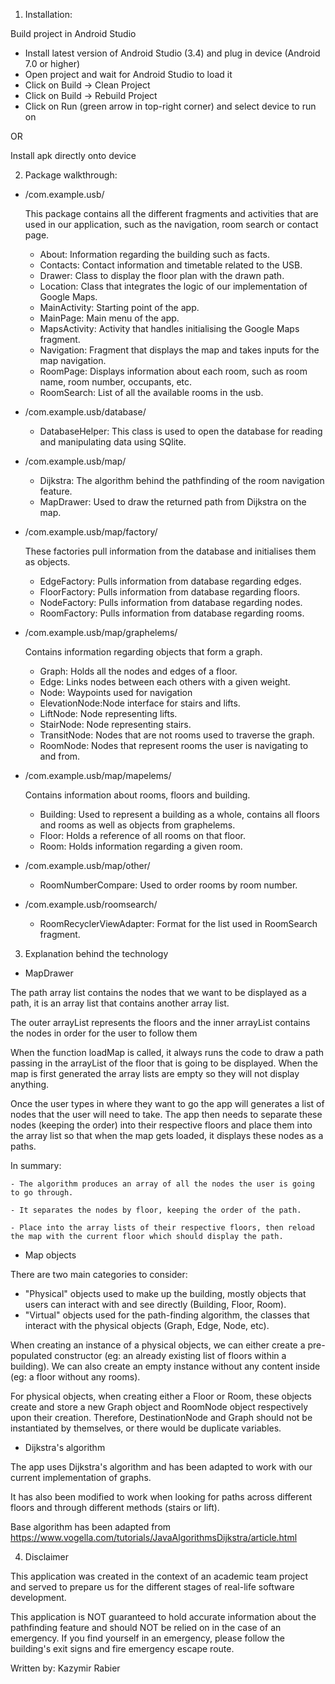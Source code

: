 1. 	Installation:

Build project in Android Studio
-   Install latest version of Android Studio (3.4) and plug in device (Android 7.0 or higher)
-   Open project and wait for Android Studio to load it
-   Click on Build -> Clean Project
-   Click on Build -> Rebuild Project
-   Click on Run (green arrow in top-right corner) and select device to run on

OR

Install apk directly onto device

2. 	Package walkthrough:

*   /com.example.usb/

	This package contains all the different fragments and activities that are used in our application, such as the navigation, room search or contact page.

	- About:	Information regarding the building such as facts.
	- Contacts:	Contact information and timetable related to the USB.
	- Drawer:	Class to display the floor plan with the drawn path.
	- Location:	Class that integrates the logic of our implementation of Google Maps.
	- MainActivity:	Starting point of the app.
	- MainPage:	Main menu of the app.
	- MapsActivity: Activity that handles initialising the Google Maps fragment.
	- Navigation:	Fragment that displays the map and takes inputs for the map navigation.
	- RoomPage:	Displays information about each room, such as room name, room number, occupants, etc.
	- RoomSearch:	List of all the available rooms in the usb.

*   /com.example.usb/database/

	- DatabaseHelper: This class is used to open the database for reading and manipulating data using SQlite.

*   /com.example.usb/map/

	- Dijkstra:	The algorithm behind the pathfinding of the room navigation feature.
	- MapDrawer:	Used to draw the returned path from Dijkstra on the map.

*   /com.example.usb/map/factory/

	These factories pull information from the database and initialises them as objects.

	- EdgeFactory:	Pulls information from database regarding edges.
	- FloorFactory:	Pulls information from database regarding floors.
	- NodeFactory:	Pulls information from database regarding nodes.
	- RoomFactory:	Pulls information from database regarding rooms.

*   /com.example.usb/map/graphelems/

	Contains information regarding objects that form a graph.

	- Graph:	Holds all the nodes and edges of a floor.
	- Edge:		Links nodes between each others with a given weight.
	- Node:		Waypoints used for navigation
	- ElevationNode:Node interface for stairs and lifts.
	- LiftNode:	Node representing lifts.
	- StairNode:	Node representing stairs.
	- TransitNode:	Nodes that are not rooms used to traverse the graph.
	- RoomNode:	Nodes that represent rooms the user is navigating to and from.
	
*   /com.example.usb/map/mapelems/

	Contains information about rooms, floors and building.

	- Building:	Used to represent a building as a whole, contains all floors and rooms as well as objects from graphelems.
	- Floor:	Holds a reference of all rooms on that floor.
	- Room:		Holds information regarding a given room.

*   /com.example.usb/map/other/

	- RoomNumberCompare: Used to order rooms by room number.

*   /com.example.usb/roomsearch/

	- RoomRecyclerViewAdapter: Format for the list used in RoomSearch fragment.

3.	Explanation behind the technology

*   MapDrawer

The path array list contains the nodes that we want to be displayed as a path, it is an array list
that contains another array list.

The outer arrayList represents the floors and the inner arrayList contains the nodes in order
for the user to follow them 

When the function loadMap is called, it always runs the code to draw a path passing in the arrayList 
of the floor that is going to be displayed. 
When the map is first generated the array lists are empty so they will not display anything.

Once the user types in where they want to go the app will generates a list of nodes that the user will
need to take. The app then needs to separate these nodes (keeping the order) into their respective floors 
and place them into the array list so that when the map gets loaded, it 
displays these nodes as a paths.

In summary:

    - The algorithm produces an array of all the nodes the user is going to go through.

    - It separates the nodes by floor, keeping the order of the path.

    - Place into the array lists of their respective floors, then reload the map with the current floor which should display the path.

*   Map objects

There are two main categories to consider:

- "Physical" objects used to make up the building, mostly objects that users can interact with and see directly (Building, Floor, Room).
- "Virtual" objects used for the path-finding algorithm, the classes that interact with the physical objects (Graph, Edge, Node, etc).

When creating an instance of a physical objects, we can either create a pre-populated constructor (eg: an already existing list of floors within a building).
We can also create an empty instance without any content inside (eg: a floor without any rooms).

For physical objects, when creating either a Floor or Room, these objects create and store a new Graph object and RoomNode
object respectively upon their creation. Therefore, DestinationNode and Graph should not be instantiated by themselves, or there would be duplicate variables.

*   Dijkstra's algorithm

The app uses Dijkstra's algorithm and has been adapted to work with our current implementation of graphs.

It has also been modified to work when looking for paths across different floors and through different methods (stairs or lift).

Base algorithm has been adapted from https://www.vogella.com/tutorials/JavaAlgorithmsDijkstra/article.html

4.	Disclaimer

This application was created in the context of an academic team project and served to prepare us for the different stages of real-life software development.

This application is NOT guaranteed to hold accurate information about the pathfinding feature and should NOT be relied on in the case of an emergency.
If you find yourself in an emergency, please follow the building's exit signs and fire emergency escape route.

Written by: Kazymir Rabier